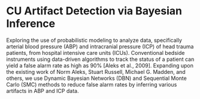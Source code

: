 CU Artifact Detection via Bayesian Inference
================

Exploring the use of probabilistic modeling to analyze data, specifically arterial blood pressure (ABP) and intracranial pressure (ICP) of head trauma patients, from hospital intensive care units (ICUs). Conventional bedside instruments using data-driven algorithms to track the status of a patient can yield a false alarm rate as high as 90% [Aleks et al., 2009]. Expanding upon the existing work of Norm Aleks, Stuart Russell, Michael G. Madden, and others, we use Dynamic Bayesian Networks (DBN) and Sequential Monte Carlo (SMC) methods to reduce false alarm rates by inferring various artifacts in ABP and ICP data.
